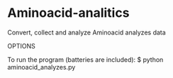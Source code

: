 # Aminoacid-analitics
Convert, collect and analyze Aminoacid analyzes data

OPTIONS

To run the program (batteries are included):
$ python aminoacid_analyzes.py
